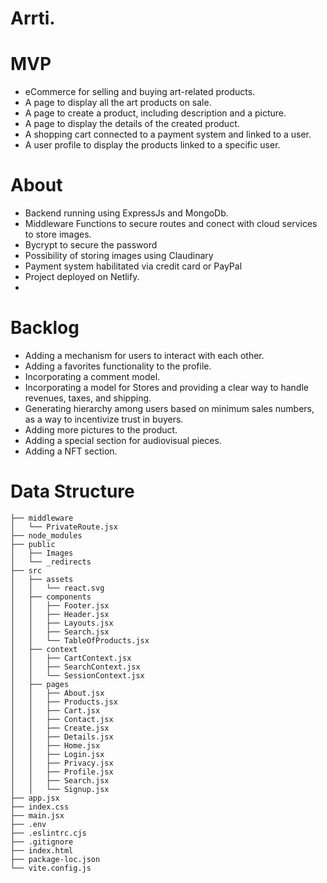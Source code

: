 # Arrti.

# MVP
* eCommerce for selling and buying art-related products.
* A page to display all the art products on sale.
* A page to create a product, including description and a picture.
* A page to display the details of the created product.
* A shopping cart connected to a payment system and linked to a user.
* A user profile to display the products linked to a specific user.


# About
* Backend running using ExpressJs and MongoDb.
* Middleware Functions to secure routes and conect with cloud services to store images.
* Bycrypt to secure the password
* Possibility of storing images using Claudinary
* Payment system habilitated via credit card or PayPal
* Project deployed on Netlify.
* 
# Backlog
* Adding a mechanism for users to interact with each other.
* Adding a favorites functionality to the profile.
* Incorporating a comment model.
* Incorporating a model for Stores and providing a clear way to handle revenues, taxes, and shipping.
* Generating hierarchy among users based on minimum sales numbers, as a way to incentivize trust in buyers.
* Adding more pictures to the product.
* Adding a special section for audiovisual pieces.
* Adding a NFT section. 

# Data Structure
``` 
├── middleware
│   └── PrivateRoute.jsx
├── node_modules
├── public
│   ├── Images
│   └── _redirects
├── src
│   ├── assets
│   │   └── react.svg
│   ├── components
│   │   ├── Footer.jsx
│   │   ├── Header.jsx
│   │   ├── Layouts.jsx
│   │   ├── Search.jsx
│   │   └── TableOfProducts.jsx
│   ├── context
│   │   ├── CartContext.jsx
│   │   ├── SearchContext.jsx
│   │   └── SessionContext.jsx
│   ├── pages
│   │   ├── About.jsx
│   │   ├── Products.jsx
│   │   ├── Cart.jsx
│   │   ├── Contact.jsx
│   │   ├── Create.jsx
│   │   ├── Details.jsx
│   │   ├── Home.jsx
│   │   ├── Login.jsx
│   │   ├── Privacy.jsx
│   │   ├── Profile.jsx
│   │   ├── Search.jsx
│   │   └── Signup.jsx
├── app.jsx
├── index.css
├── main.jsx
├── .env
├── .eslintrc.cjs
├── .gitignore
├── index.html
├── package-loc.json
└── vite.config.js
``` 



